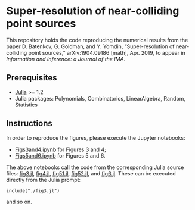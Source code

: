 # Super-resolution of near-colliding point sources
This repository holds the code reproducing the numerical results from the paper D. Batenkov, G. Goldman, and Y. Yomdin, “Super-resolution of near-colliding point sources,” arXiv:1904.09186 [math], Apr. 2019, to appear in *Information and Inference: a Journal of the IMA*.



## Prerequisites

- [Julia](http://julialang.org) >= 1.2
- Julia packages: Polynomials, Combinatorics, LinearAlgebra, Random, Statistics

## Instructions

In order to reproduce the figures, please execute the Jupyter notebooks:

- [Figs3and4.ipynb](./Figs3and4.ipynb) for Figures 3 and 4;
- [Figs5and6.ipynb](./Figs5and6.ipynb) for Figures 5 and 6.

The above notebooks call the code from the corresponding Julia source files: [fig3.jl](./fig3.jl), [fig4.jl](./fig4.jl), [fig51.jl](./fig51.jl), [fig52.jl](./fig52.jl), and [fig6.jl](./fig6.jl). These can be executed directly from the Julia prompt:

`include("./fig3.jl")`

and so on.

